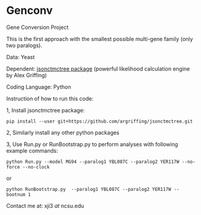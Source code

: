Genconv
=======

Gene Conversion Project

This is the first approach with the smallest possible multi-gene family (only two paralogs). 

Data: Yeast

Dependent: [jsonctmctree package](http://jsonctmctree.readthedocs.org/en/latest/) (powerful likelihood  calculation 
engine by Alex Griffing)

Coding Language: Python

Instruction of how to run this code:

1, Install jsonctmctree package:

`
pip install --user git+https://github.com/argriffing/jsonctmctree.git
`

2, Similarly install any other python packages


3, Use Run.py or RunBootstrap.py to perform analyses with following example commands:

`
python Run.py --model MG94 --paralog1 YBL087C --paralog2 YER117W --no-force --no-clock
`

or


`
python RunBootstrap.py  --paralog1 YBL087C --paralog2 YER117W --bootnum 1
`

Contact me at:
xji3 _at_ ncsu.edu